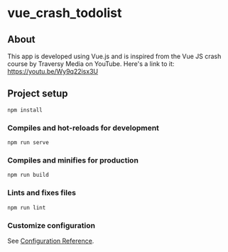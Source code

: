 # vue_crash_todolist

## About
This app is developed using Vue.js and is inspired from the Vue JS crash course by Traversy Media on YouTube.
Here's a link to it: https://youtu.be/Wy9q22isx3U

## Project setup
```
npm install
```

### Compiles and hot-reloads for development
```
npm run serve
```

### Compiles and minifies for production
```
npm run build
```

### Lints and fixes files
```
npm run lint
```

### Customize configuration
See [Configuration Reference](https://cli.vuejs.org/config/).
